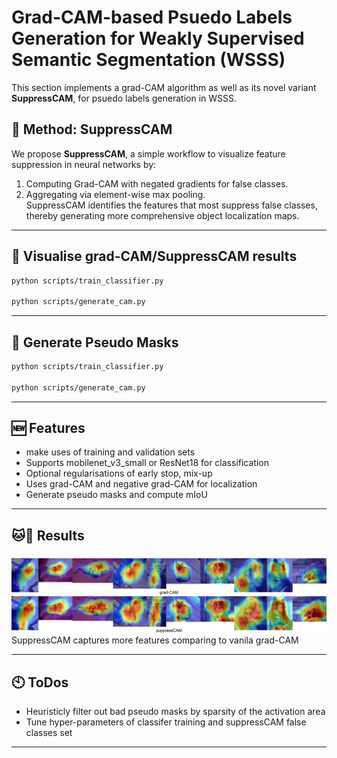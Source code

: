 # Grad-CAM-based Psuedo Labels Generation for Weakly Supervised Semantic Segmentation (WSSS)

This section implements a grad-CAM algorithm as well as its novel variant **SuppressCAM**, for psuedo labels generation in WSSS. 

## 🔧 Method: SuppressCAM  
We propose **SuppressCAM**, a simple workflow to visualize feature suppression in neural networks by:  
1. Computing Grad-CAM with negated gradients for false classes.  
2. Aggregating via element-wise max pooling.  
SuppressCAM identifies the features that most suppress false classes, thereby generating more comprehensive object localization maps.


---

## 👀 Visualise grad-CAM/SuppressCAM results

```bash
python scripts/train_classifier.py

python scripts/generate_cam.py
```

---

## 🧪 Generate Pseudo Masks

```bash
python scripts/train_classifier.py

python scripts/generate_cam.py
```

---



## 🆕 Features

- make uses of training and validation sets
- Supports mobilenet_v3_small or ResNet18 for classification
- Optional regularisations of early stop, mix-up
- Uses grad-CAM and negative grad-CAM for localization
- Generate pseudo masks and compute mIoU


---

## 🐱🐶 Results
![grad-CAM vs suppressCAM](cam_examples/cam_comparison.jpg)
SuppressCAM captures more features comparing to vanila grad-CAM

---

## 🕙 ToDos
- Heuristicly filter out bad pseudo masks by sparsity of the activation area
- Tune hyper-parameters of classifer training and suppressCAM false classes set

---